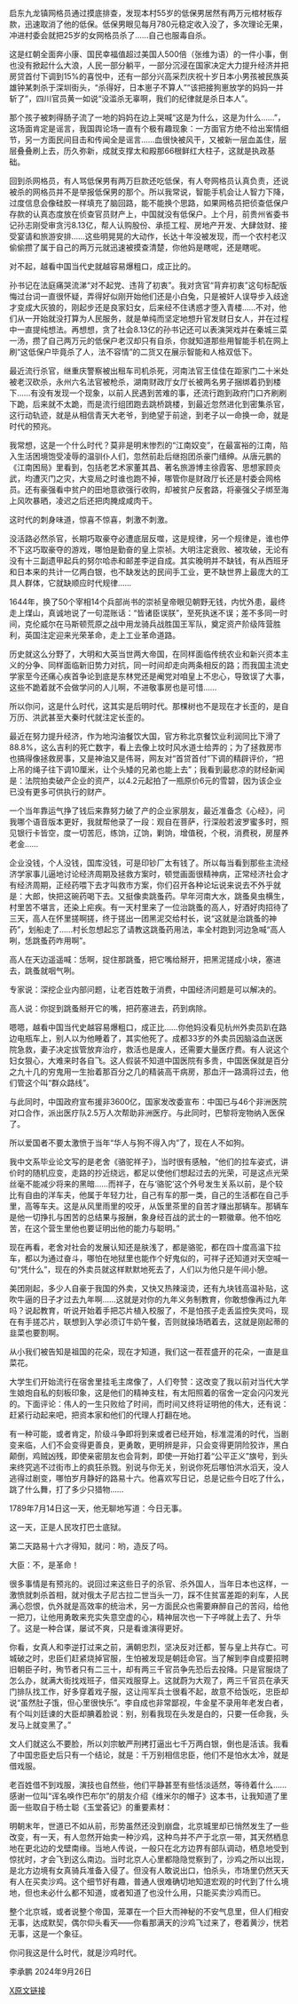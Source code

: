 启东九龙镇网格员通过摸底排查，发现本村55岁的低保男居然有两万元棺材板存款，迅速取消了他的低保。低保男眼见每月780元稳定收入没了，多次理论无果，冲进村委会就把25岁的女网格员杀了……自己也服毒自杀。

这是红朝全面奔小康、国民幸福值超过美国人500倍（张维为语）的一件小事，倒也没有掀起什么大浪，人民一部分躺平，一部分沉浸在国家决定大力提升经济并把房贷首付下调到15%的喜悦中，还有一部分兴高采烈庆祝十岁日本小男孩被民族英雄钟某刺杀于深圳街头，“杀得好，日本崽子不算人”“该把接狗崽放学的妈妈一并斩了”，四川官员黄一如说“没滥杀无辜啊，我们的纪律就是杀日本人”。

那个孩子被刺得肠子流了一地的妈妈在边上哭喊“这是为什么，这是为什么……”，这场面肯定是谣言，我国舆论场一直有个极有趣现象：一方面官方绝不给出案情细节，另一方面民间目击和传闻全是谣言……血很快被风干，又被新一层血盖住，层层叠叠刷上去，历久弥新，成就支撑太和殿那66根鲜红大柱子，这就是执政基础。

回到杀网格员，有人骂低保男有两万巨款还吃低保，有人夸网格员认真负责，还说被杀的网格员并不是举报低保男的那个。所以我常说，智能手机会让人智力下降，过度信息会像硅胶一样填充了脑回路，能不能换个思路，如果网格员把侦查低保户存款的认真态度放在侦查官员财产上，中国就没有低保户。上个月，前贵州省委书记孙志刚受审贪污8.13亿，帮人认购股份、承揽工程、房地产开发、大肆敛财、接受宴请和旅游安排……这些明晃晃的大动作，长达十年没被发现，而一个农村老汉偷偷攒了属于自己的两万元就迅速被摸查清楚，你他妈是瞎呢，还是瞎呢。

对不起，越看中国当代史就越容易爆粗口，成正比的。

孙书记在法庭痛哭流涕“对不起党、违背了初衷”。我对贪官“背弃初衷”这句标配版悔过台词一直很怀疑，弄得好似刚开始他们还是小白兔，只是被奸人误导步入歧途才变成大灰狼的，刚起步还是良家妇女，后来经不住诱惑才堕入青楼……不对，他们从一开始就没打算为人民服务，就是单纯而坚定地想升官发财日女人，并在过程中一直提纯想法。再想想，贪了社会8.13亿的孙书记还可以表演哭戏并在秦城三菜一汤，攒了自己两万元的低保户老汉却只有自杀，你就知道那些用智能手机在网上刷“这低保户毕竟杀了人，法不容情”的二货又在展示智能和人格双低下。

最近流行杀官，继重庆警察被出租车司机杀死，河南法官王佳佳在距家门二十米处被老汉砍杀，永州六名法官被枪杀，湖南财政厅女厅长被两名男子捆绑着扔到楼下……有没有发现一个现象，以前人民遇到苦难的事，还流行跑到政府门口齐刷刷下跪，后来就不太跪，而是流行组团跑去跳桥跳楼，到最近忽然进化到密集杀官，这行动轨迹，就是从相信青天大老爷，到绝望于前途，到老子以一命换一命，就是时代的预兆。

我常想，这是一个什么时代？莫非是明末惨烈的“江南奴变”，在最富裕的江南，陷入生活困境饱受凌辱的温驯仆人们，忽然前赴后继抱团杀豪门缙绅。从唐元鹏的《江南困局》里看到，包括老艺术家董其昌、著名旅游博主徐霞客、思想家顾炎武，均遭灭门之灾，大变局之时谁也跑不掉，哪管你是财政厅长还是村委会网格员。还有豪强看中贫户的田地意欲强行收购，却被贫户反套路，将豪强父子绑至海上风吹暴晒，凌迟之后还把肉腌成咸肉干。

这时代的刺身味道，惊喜不惊喜，刺激不刺激。

没活路必然杀官，长期巧取豪夺必遭底层反噬，这是规律，另一个规律是，谁也停不下这巧取豪夺的游戏，哪怕是勤奋的皇上崇祯。大明注定衰败、被攻破，无论有没有十三副遗甲起兵的努尔哈赤和邮差李逆自成。其实晚明并不缺钱，有从西班牙和日本来的共计一亿两白银，也不缺发达的民间手工业，更不缺世界上最庞大的工具人群体，它就缺顺应时代规律……

1644年，换了50个宰相14个兵部尚书的崇祯皇帝眼见朝野无钱，内忧外患，最终走上煤山，真诚地说了一句混账话：“皆诸臣误朕”，至死执迷不误；差不多同一时间，克伦威尔在马斯顿荒原之战中用龙骑兵战胜国王军队，奠定资产阶级阵营胜利，英国注定迎来光荣革命，走上工业革命道路。

历史就这么分野了，大明和大英当世两大帝国，在同样面临传统农业和新兴资本主义的分争、同样面临新旧势力对抗，同一时间却走向两条相反的路；而我国主流史学家至今还痛心疾首争论到底是东林党还是阉党对咱皇上不忠心，导致误了大事，这些不跪着就不会做学问的人儿啊，不进敬事房也是可惜……

所以你问，这是什么时代，这其实是后明时代。那棵树也不是现在才长歪的，是自万历、洪武甚至大秦时代就注定长歪的。

最近在努力提升经济，作为地沟油餐饮大国，官方称北京餐饮业利润同比下滑了88.8%，这么吉利的死亡数字，看上去像上坟时风水道士给弄的；为了拯救房市也搞得像拯救房事，又是神油又是伟哥，网友对“首贷首付”下调的精辟评价，“把上吊的绳子往下调10厘米，让个头矮的兄弟也能上去”；我看到最悲凉的财经新闻是：法院拍卖破产企业的资产，以4.2元起拍了一瓶原价6元的雪碧，因为该企业已没有更多可供执行的财产。

一个当年靠运气挣了钱后来靠努力破了产的企业家朋友，最近准备念《心经》，问我哪个语音版本更好，我就帮他录了一段：观自在菩萨，行深般若波罗蜜多时，照见银行卡皆空，度一切苦厄，练饷，辽饷，剿饷，增值税，个税，消费税，房屋养老金……

企业没钱，个人没钱，国库没钱，可是印钞厂太有钱了。所以每当看到那些主流经济学家事儿逼地讨论经济周期及拯救方案时，顿觉画面很精神病，正常经济社会才有经济周期，正经药喂下去才叫救市方案，你们召开各种论坛说来说去不外乎就是：大郎，快把这碗药喝下去。又挺像卖跳蚤药。早年河南大水，跳蚤臭虫横生，村里苦不堪言，还染上疟疾。有一天村里来了一位治跳蚤的高人，好酒好肉招待了三天，高人在怀里搓啊搓，终于搓出一团黑泥交给村长，说“这就是治跳蚤的神药”，划船走了……村长忽想起忘了请教这跳蚤药用法，率全村跑到河边急喊“高人咧，恁跳蚤药咋用啊”。

高人在天边遥遥喊：恁啊，捉住那跳蚤，把它嘴给掰开，把黑泥搓成小块，塞进去，跳蚤就咽气咧。

专家说：深挖企业内部问题，让老百姓敢于消费，中国经济问题是可以解决的。

高人说：你捉到跳蚤掰开它的嘴，把药塞进去，药到病除。

嗯嗯，越看中国当代史越容易爆粗口，成正比……你他妈没看见杭州外卖员趴在路边电瓶车上，别人以为他睡着了，其实他死了。成都33岁的外卖员因脑溢血送医院急救，妻子决定拔管放弃治疗，救活也是废人，还需要大量医疗费。有人说这个妇女狠心，大难来时各自飞。这人假装不知道中国医院有多贵，中国医保就是百分之九十几的穷鬼用一生抬着那百分之几的精装高干病房，那血汗一路滴将过去，他们管这个叫“群众路线”。

与此同时，中国政府宣布援非3600亿，国家发改委宣布：中国已与46个非洲医院对口合作，派出医疗队2.5万人次帮助非洲医疗。与此同时，巴黎将宠物纳入医保了。

所以爱国者不要太激愤于当年“华人与狗不得入内”了，现在人不如狗。

我中文系毕业论文写的是老舍《骆驼祥子》，当时很有感触，“他们的拉车姿式，讲价时的随机应变，走路的抄近绕远，都足以使他们想起过去的光荣，可是这点光荣丝毫不能减少将来的黑暗……而祥子，在与‘骆驼’这个外号发生关系以前，是个较比有自由的洋车夫，他属于年轻力壮，自己有车的那一类，自己的生活都在自己手里，高等车夫。这是从风里雨里的咬牙，从饭里茶里的自苦才赚出那辆车。那辆车是他一切挣扎与困苦的总结果与报酬，象身经百战的武士的一颗徽章。他不怕吃苦，在这个营生里他也要证明出他的能力与聪明。”

现在再看，老舍对社会的发展认知还是肤浅了，都是骆驼，都在四十度高温下拉车，都以为通过奋斗，哪怕在地狱里也能作个好鬼似的，可祥子还知道对天空喊一句“凭什么”，现在的外卖员就这样默默地死去了，人们以为他只是午间小憩。

美团刚起，多少人自豪于我国的外卖，又快又热辣滚烫，还有九块钱高温补贴，这吹牛逼的日子才过去九年啊……这就是对你的九年义务制教育，你敢想像再过九年吗？说起教育，听说开始着手把芯片植入校服了，不是怕孩子走丢监控失灵吗，现在有手搓芯片，联想到入学必须订牛奶午餐，否则就操场晒着去，这就是刚起蒂的韭菜也要割啊。

从小我们被告知是祖国的花朵，现在才知道，我们这一茬茬盛开的花朵，一直是韭菜花。

大学生们开始流行在宿舍里挂毛主席像了，人们夸赞：这改变了我以前对当代大学生娘炮自私的刻板印象，这是他们的精神支柱，有太阳照着的宿舍一定会闪闪发光的。下面评论：伟人的一生只败给了时间，而时间又终将证明他的伟大，还有说：赶紧行动起来吧，把资本家和他们的代理人打翻在地。

有一种可能，或者肯定，阶级斗争即将到来或者已经开始，标准混淆的时代，当剧变来临，人们不会变得更善良，更勇敢，更明辨是非，只会变得更阴险狡诈，黑白颠倒，鸡贼凶残，即使亲密朋友也会背刺，即使一开始打着“公平正义”旗号，到头来终究逃不过街市上的疯狂杀戮。别说与你无关，别说你死后哪怕洪水滔天，没人逃得过剧变，哪怕岁月静好的路易十六。他喜欢写日记，总是记些今日吃了什么，跳了什么舞，打了多少只猎物……

1789年7月14日这一天，他无聊地写道：今日无事。

这一天，正是人民攻打巴士底狱。

第二天路易十六才得知，就问：哟，造反了吗。

大臣：不，是革命！

很多事情是有预兆的。说回过来这些日子的杀官、杀外国人，当年日本也这样，一激愤就刺杀首相，就对俄太子尼古拉二世当头一刀，踩不住贫富差距的刹车，人民满心怨恨，仇外就是高效率的统治术，另一方面民众也需要麻醉自己的苦闷，给他一把刀，让他用勇敢来充实失意空虚的心，精神层次也一下子哗就上去了、升华了。这是一种合谋，屡试不爽，只是看谁演得更好。

你看，女真人和李逆打过来之前，满朝忠烈，坚决反对迁都，誓与皇上共存亡。可城破之时，忠臣们赶紧烧掉官服，生怕被发现是朝廷命官。当了解到李自成要招聘旧朝臣子时，殉节者只有二三十，却有两三千官员争先恐后去投降。只是官服烧了怎么办，就满大街找戏班子，借买戏服穿上。这就蔚为大观了，两三千官员在承天门排队找工作，好多穿着戏子服，这让闯军兵士很看不起，故意不给饭吃，忠臣却说“虽然肚子饿，但心里很快乐”。李自成也非常鄙视，牛金星不录用年老发白者，有个叫刘廷谏的大臣却腆着脸说：别，别看我现在头发是白的，只要一任命我，头发马上就变黑了。”

文人们就这么不要脸，所以刘宗敏严刑拷打逼出七千万两白银，倒也是活该。我看了中国忠臣史后只有一个结论，就是：千万别相信忠臣，他们不是怕水太冷，就是借戏服。

老百姓借不到戏服，演技也自然些，他们平静甚至有些恬淡适然，等待着什么……感谢一位叫“诨名唤作巴布尔”的朋友介绍《维米尔的帽子》这本书，让我知道了里面一些取自于杨士聪《玉堂荟记》的重要素材：

明朝末年，世道已不如从前，形势虽然还没到崩盘，北京城里却已悄然发生了一些改变，有一天，有人忽然开始卖一种沙鸡，这种鸟并不产于北京一带，其天然栖息地在更北边的戈壁南缘。当地人传说，一般只在北方边界有部队调动，栖息地受到惊扰时，才会飞到这么南边。当时北京人心里都隐隐觉察到了，沙鸡之所以出现，是北方边境有女真骑兵准备入侵了。但没有人敢说出口，怕杀头，市场里仍然天天有人在买卖沙鸡。这个细节好有趣，普通人很难确切地知道宏观的时代到了什么境地，但也未必什么都不知道，或者知道了也没什么用，只能买卖沙鸡而已。

整个北京城，或者说整个帝国，笼罩在一个巨大而神秘的不安气息里，但人们相安无事，达成默契，偶尔仰头看天——你看那满天的沙鸡飞过来了，卷着黄沙，恍若无事，这是一个象征。

你问我这是什么时代，就是沙鸡时代。

李承鹏 2024年9月26日

[X原文链接](https://x.com/dayangelcp/status/1839362464141754778)